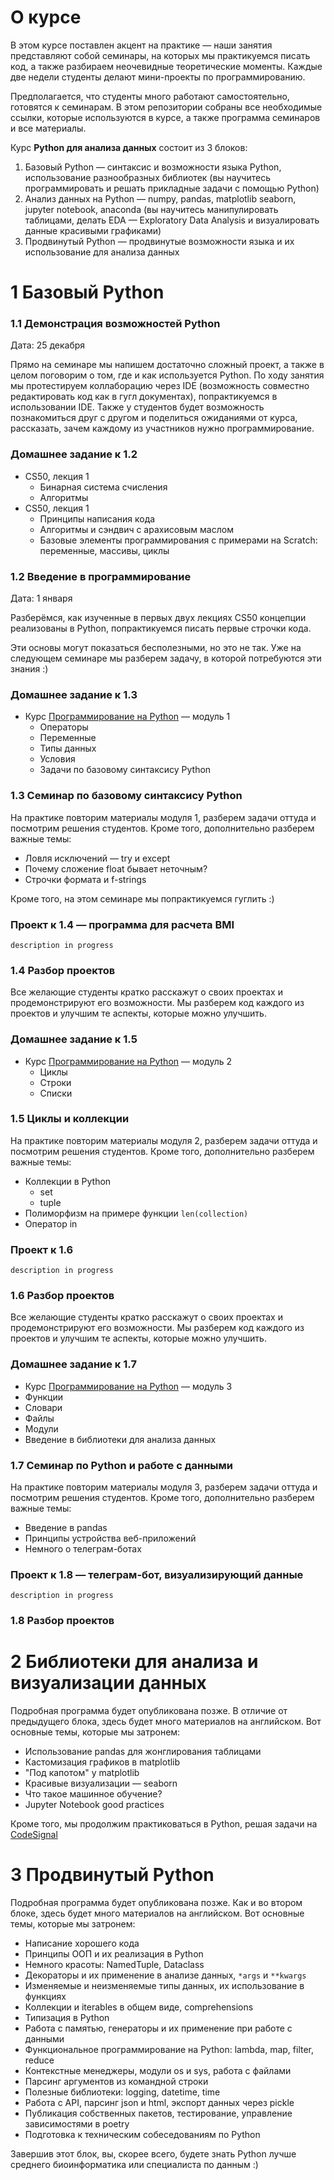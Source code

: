 # О курсе

В этом курсе поставлен акцент на практике — наши занятия представляют собой семинары, на которых мы практикуемся писать код, а также разбираем неочевидные теоретические моменты. Каждые две недели студенты делают мини-проекты по программированию.

Предполагается, что студенты много работают самостоятельно, готовятся к семинарам. В этом репозитории собраны все необходимые ссылки, которые используются в курсе, а также программа семинаров и все материалы.

Курс **Python для анализа данных** состоит из 3 блоков:
1) Базовый Python — синтаксис и возможности языка Python, использование разнообразных библиотек (вы научитесь программировать и решать прикладные задачи с помощью Python)
2) Анализ данных на Python — numpy, pandas, matplotlib seaborn, jupyter notebook, anaconda (вы научитесь манипулировать таблицами, делать EDA — Exploratory Data Analysis и визуалировать данные красивыми графиками)
3) Продвинутый Python — продвинутые возможности языка и их использование для анализа данных

# 1 Базовый Python

### 1.1 Демонстрация возможностей Python

Дата: 25 декабря

Прямо на семинаре мы напишем достаточно сложный проект, а также в целом поговорим о том, где и как используется Python. По ходу занятия мы протестируем коллаборацию через IDE (возможность совместно редактировать код как в гугл документах), попрактикуемся в использовании IDE. Также у студентов будет возможность познакомиться друг с другом и поделиться ожиданиями от курса, рассказать, зачем каждому из участников нужно программирование.

### Домашнее задание к 1.2
- CS50, лекция 1
	- Бинарная система счисления
	- Алгоритмы
- CS50, лекция 1
	- Принципы написания кода
	- Алгоритмы и сэндвич с арахисовым маслом
	- Базовые элементы программирования с примерами на Scratch: переменные, массивы, циклы

### 1.2 Введение в программирование

Дата: 1 января

Разберёмся, как изученные в первых двух лекциях CS50 концепции реализованы в Python, попрактикуемся писать первые строчки кода.

Эти основы могут показаться бесполезными, но это не так. Уже на следующем семинаре мы разберем задачу, в которой потребуются эти знания :)

### Домашнее задание к 1.3
- Курс [Программирование на Python](https://stepik.org/course/67/syllabus) — модуль 1
	- Операторы
	- Переменные
	- Типы данных
	- Условия
	- Задачи по базовому синтаксису Python

### 1.3 Семинар по базовому синтаксису Python

На практике повторим материалы модуля 1, разберем задачи оттуда и посмотрим решения студентов. Кроме того, дополнительно разберем важные темы:
- Ловля исключений — try и except
- Почему сложение float бывает неточным?
- Строчки формата и f-strings

Кроме того, на этом семинаре мы попрактикуемся гуглить :)

### Проект к 1.4 — программа для расчета BMI

`description in progress`

### 1.4 Разбор проектов

Все желающие студенты кратко расскажут о своих проектах и продемонстрируют его возможности. Мы разберем код каждого из проектов и улучшим те аспекты, которые можно улучшить.

### Домашнее задание к 1.5
- Курс [Программирование на Python](https://stepik.org/course/67/syllabus) — модуль 2
	- Циклы
	- Строки
	- Списки

### 1.5 Циклы и коллекции

На практике повторим материалы модуля 2, разберем задачи оттуда и посмотрим решения студентов. Кроме того, дополнительно разберем важные темы:
- Коллекции в Python
	- set
	- tuple
- Полиморфизм на примере функции `len(collection)`
- Оператор in

### Проект к 1.6

`description in progress`

### 1.6 Разбор проектов

Все желающие студенты кратко расскажут о своих проектах и продемонстрируют его возможности. Мы разберем код каждого из проектов и улучшим те аспекты, которые можно улучшить.

### Домашнее задание к 1.7
- Курс [Программирование на Python](https://stepik.org/course/67/syllabus) — модуль 3
- Функции
- Словари
- Файлы
- Модули
- Введение в библиотеки для анализа данных

### 1.7 Семинар по Python и работе с данными

На практике повторим материалы модуля 3, разберем задачи оттуда и посмотрим решения студентов. Кроме того, дополнительно разберем важные темы:
- Введение в pandas
- Принципы устройства веб-приложений
- Немного о телеграм-ботах

### Проект к 1.8 — телеграм-бот, визуализирующий данные

`description in progress`

### 1.8 Разбор проектов

# 2 Библиотеки для анализа и визуализации данных

Подробная программа будет опубликована позже. В отличие от предыдущего блока, здесь будет много материалов на английском. Вот основные темы, которые мы затронем:
- Использование pandas для жонглирования таблицами
- Кастомизация графиков в matplotlib
- "Под капотом" у matplotlib
- Красивые визуализации — seaborn
- Что такое машинное обучение?
- Jupyter Notebook good practices

Кроме того, мы продолжим практиковаться в Python, решая задачи на [CodeSignal](https://app.codesignal.com/arcade)

# 3 Продвинутый Python

Подробная программа будет опубликована позже. Как и во втором блоке, здесь будет много материалов на английском. Вот основные темы, которые мы затронем:
- Написание хорошего кода
- Принципы ООП и их реализация в Python
- Немного красоты: NamedTuple, Dataclass
- Декораторы и их применение в анализе данных, `*args` и `**kwargs`
- Изменяемые и неизменяемые типы данных, их использование в функциях
- Коллекции и iterables в общем виде, comprehensions
- Типизация в Python
- Работа с памятью, генераторы и их применение при работе с данными
- Функциональное программирование на Python: lambda, map, filter, reduce
- Контекстные менеджеры, модули os и sys, работа с файлами
- Парсинг аргументов из командной строки
- Полезные библиотеки: logging, datetime, time
- Работа с API, парсинг json и html, экспорт данных через pickle
- Публикация собственных пакетов, тестирование, управление зависимостями в poetry
- Подготовка к техническим собеседованиям по Python

Завершив этот блок, вы, скорее всего, будете знать Python лучше среднего биоинформатика или специалиста по данным :)
